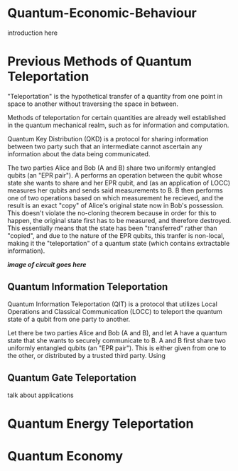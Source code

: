 # Quantum-Economic-Behaviour

introduction here

# Previous Methods of Quantum Teleportation

<!-- define teleportation -->
"Teleportation" is the hypothetical transfer of a quantity from one point in space to another without traversing the space in between. 
<!-- outline previous methods of teleportation -->
Methods of teleportation for certain quantities are already well established in the quantum mechanical realm, such as for information and computation. 

<!--
## Quantum Key Distribution

<!-- overview -->
Quantum Key Distribution (QKD) is a protocol for sharing information between two party such that an intermediate cannot ascertain any information about the data being communicated.
<!-- describe QKD algorithm -->
The two parties Alice and Bob (A and B) share two uniformly entangled qubits (an "EPR pair").
A performs an operation between the qubit whose state she wants to share and her EPR qubit, and (as an application of LOCC) measures her qubits and sends said measurements to B.
B then performs one of two operations based on which measurement he recieved, and the result is an exact "copy" of Alice's original state now in Bob's possession.
This doesn't violate the no-cloning theorem because in order for this to happen, the original state first has to be measured, and therefore destroyed.
This essentially means that the state has been "transferred" rather than "copied", and due to the nature of the EPR qubits, this tranfer is non-local, making it the "teleportation" of a quantum state (which contains extractable information).

<!-- image of circuit -->
***image of circuit goes here***

<!-- talk about applications -->



## Quantum Information Teleportation

<!-- overview -->
Quantum Information Teleportation (QIT) is a protocol that utilizes Local Operations and Classical Communication (LOCC) to teleport the quantum state of a qubit from one party to another. 
<!-- describe QIT algorithm -->
Let there be two parties Alice and Bob (A and B), and let A have a quantum state that she wants to securely communicate to B.
A and B first share two uniformly entangled qubits (an "EPR pair"). This is either given from one to the other, or distributed by a trusted third party. 
Using 
## Quantum Gate Teleportation

<!-- describe QGT algorithm -->

talk about applications

# Quantum Energy Teleportation






# Quantum Economy
